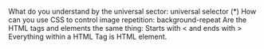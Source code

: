 What do you understand by the universal sector: universal selector (*)
How can you use CSS to control image repetition: background-repeat
Are the HTML tags and elements the same thing: Starts with < and ends with >	Everything within a HTML Tag is HTML element.